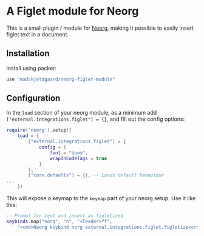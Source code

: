 # A Figlet module for Neorg

This is a small plugin / module for [Neorg](https://github.com/nvim-neorg/neorg), making it possible to easily insert figlet text in a document.

## Installation

Install using packer:

```lua
use "madskjeldgaard/neorg-figlet-module"

```

## Configuration

In the `load` section of your neorg module, as a minimum add `["external.integrations.figlet"] = {}`, and fill out the config options:

```lua
require('neorg').setup({
	load = {
		["external.integrations.figlet"] = {
			config = {
				font = "doom",
				wrapInCodeTags = true
			}
		},
		["core.defaults"] = {}, -- Loads default behaviour
...
    })
```

This will expose a keymap to the `keymap` part of your neorg setup. Use it like this:

```lua
-- Prompt for text and insert as figletized
keybinds.map("norg", "n", "<leader>ff",
    "<cmd>Neorg keybind norg external.integrations.figlet.figletize<cr>")
```
